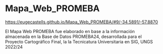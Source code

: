 # Mapa_Web_PROMEBA
https://eugecastells.github.io/Mapa_Web_PROMEBA/#9/-34.5891/-57.8870

El Mapa Web PROMEBA fue elaborado en base a la información almacenada en la Base de Datos PROMEBA24, desarrollada para el Proyecto Cartográfico Final, la la Tecnicatura Universitaria en SIG, UNGS 2022/24
